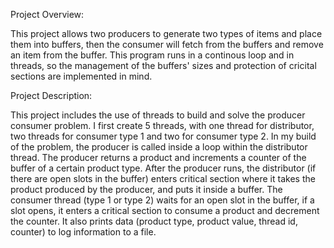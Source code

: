 Project Overview:

This project allows two producers to generate two types of items and place them into buffers, then the consumer will fetch from the buffers and remove an item from the 
buffer. This program runs in a continous loop and in threads, so the management of the buffers' sizes and protection of cricital sections are implemented in mind.


Project Description:

This project includes the use of threads to build and solve the producer consumer problem. I first create 5 threads, with one thread for distributor, two threads for consumer
type 1 and two for consumer type 2. In my build of the problem, the producer is called inside a loop within the distributor thread. The producer returns a product and increments
a counter of the buffer of a certain product type. After the producer runs, the distributor (if there are open slots in the buffer) enters critical section where it takes the product produced by the producer, and 
puts it inside a buffer. The consumer thread (type 1 or type 2) waits for an open slot in the buffer, if a slot opens, it enters a critical section to consume a product and decrement the counter. It also 
prints data (product type, product value, thread id, counter) to log information to a file. 

